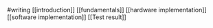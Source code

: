 #writing 
[[introduction]]
[[fundamentals]]
[[hardware implementation]]
[[software implementation]]
[[Test result]]
